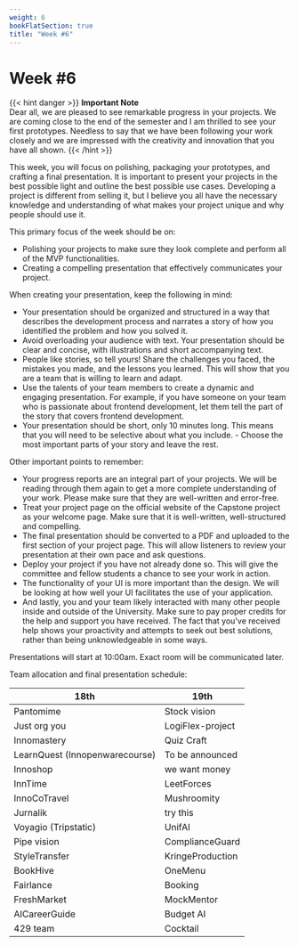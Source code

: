 ```yaml
---
weight: 6
bookFlatSection: true
title: "Week #6"
---
```


# **Week #6**

{{< hint danger >}}
**Important Note**  
Dear all, we are pleased to see remarkable progress in your projects. We are coming close to the end of the semester and I am thrilled to see your first prototypes. Needless to say that we have been following your work closely and we are impressed with the creativity and innovation that you have all shown. 
{{< /hint >}}


This week, you will focus on polishing, packaging your prototypes, and crafting a final presentation. It is important to present your projects in the best possible light and outline the best possible use cases. Developing a project is different from selling it, but I believe you all have the necessary knowledge and understanding of what makes your project unique and why people should use it.
  
This primary focus of the week should be on:

- Polishing your projects to make sure they look complete and perform all of the MVP functionalities.
- Creating a compelling presentation that effectively communicates your project.

When creating your presentation, keep the following in mind:

- Your presentation should be organized and structured in a way that describes the development process and narrates a story of how you identified the problem and how you solved it.
- Avoid overloading your audience with text. Your presentation should be clear and concise, with illustrations and short accompanying text.
- People like stories, so tell yours! Share the challenges you faced, the mistakes you made, and the lessons you learned. This will show that you are a team that is willing to learn and adapt.
- Use the talents of your team members to create a dynamic and engaging presentation. For example, if you have someone on your team who is passionate about frontend development, let them tell the part of the story that covers frontend development.
- Your presentation should be short, only 10 minutes long. This means that you will need to be selective about what you include. - Choose the most important parts of your story and leave the rest.

Other important points to remember:

- Your progress reports are an integral part of your projects. We will be reading through them again to get a more complete understanding of your work. Please make sure that they are well-written and error-free.
- Treat your project page on the official website of the Capstone project as your welcome page. Make sure that it is well-written, well-structured and compelling.
- The final presentation should be converted to a PDF and uploaded to the first section of your project page. This will allow listeners to review your presentation at their own pace and ask questions.
- Deploy your project if you have not already done so. This will give the committee and fellow students a chance to see your work in action.
- The functionality of your UI is more important than the design. We will be looking at how well your UI facilitates the use of your application.
- And lastly, you and your team likely interacted with many other people inside and outside of the University. Make sure to pay proper credits for the help and support you have received. The fact that you've received help shows your proactivity and attempts to seek out best solutions, rather than being unknowledgeable in some ways.

Presentations will start at 10:00am. Exact room will be communicated later.

Team allocation and final presentation schedule: 

| 18th | 19th |
|---|---|
| Pantomime | Stock vision |
| Just org you | LogiFlex-project |
| Innomastery | Quiz Craft |
| LearnQuest (Innopenwarecourse) | To be announced |
| Innoshop | we want money |
| InnTime | LeetForces |
| InnoCoTravel | Mushroomity |
| Jurnalik | try this |
| Voyagio (Tripstatic) | UnifAI |
| Pipe vision | ComplianceGuard |
| StyleTransfer | KringeProduction |
| BookHive | OneMenu |
| Fairlance | Booking |
| FreshMarket | MockMentor |
| AICareerGuide | Budget AI |
| 429 team | Cocktail |
